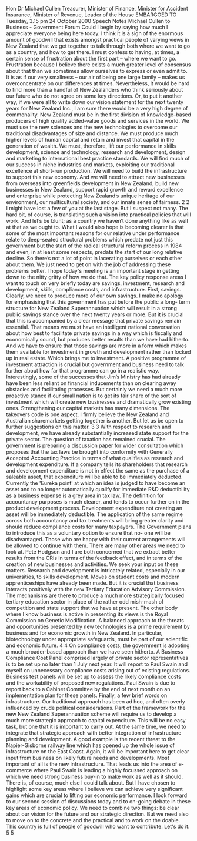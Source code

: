 Hon Dr Michael Cullen Treasurer, Minister of Finance, Minister for Accident Insurance, Minister of Revenue, Leader of the House EMBARGOED TO Tuesday, 3.15 pm 24 October 2000 Speech Notes Michael Cullen to Business - Government Forum Could I begin by saying how much I appreciate everyone being here today. I think it is a sign of the enormous amount of goodwill that exists amongst practical people of varying views in New Zealand that we get together to talk through both where we want to go as a country, and how to get there. I must confess to having, at times, a certain sense of frustration about the first part – where we want to go. Frustration because I believe there exists a much greater level of consensus about that than we sometimes allow ourselves to express or even admit to. It is as if our very smallness – our air of being one large family – makes us overconcentrate on our differences at times. Nevertheless, it would be hard to find more than a handful of New Zealanders who think seriously about our future who do not agree on some key directions. Or, to put it another way, if we were all to write down our vision statement for the next twenty years for New Zealand Inc., I am sure there would be a very high degree of commonality. New Zealand must be in the first division of knowledge–based producers of high quality added-value goods and services in the world. We must use the new sciences and the new technologies to overcome our traditional disadvantages of size and distance. We must produce much higher levels of human capital and retain and invest that capital in the generation of wealth. We must, therefore, lift our performance in skills development, science and technology, research and development, design and marketing to international best practice standards. We will find much of our success in niche industries and markets, exploiting our traditional excellence at short-run production. We will need to build the infrastructure to support this new economy. And we will need to attract new businesses from overseas into greenfields development in New Zealand, build new businesses in New Zealand, support rapid growth and reward excellence and enterprise while protecting New Zealand’s unique heritage of our environment, our multicultural society, and our innate sense of fairness. 2 2 I might have lost a few of you at the last stage. But I suspect not many. The hard bit, of course, is translating such a vision into practical policies that will work. And let’s be blunt; as a country we haven’t done anything like as well at that as we ought to. What I would also hope is becoming clearer is that some of the most important reasons for our relative under performance relate to deep-seated structural problems which predate not just this government but the start of the radical structural reform process in 1984 and even, in at least some respects, predate the start of our long relative decline. So there’s not a lot of point in lacerating ourselves or each other about them. We just need to get on with the job of addressing these problems better. I hope today's meeting is an important stage in getting down to the nitty gritty of how we do that. The key policy response areas I want to touch on very briefly today are savings, investment, research and development, skills, compliance costs, and infrastructure. First, savings. Clearly, we need to produce more of our own savings. I make no apology for emphasising that this government has put before the public a long- term structure for New Zealand Superannuation which will result in a strong public savings stance over the next twenty years or more. But it is crucial that this is accompanied by a clear message that private savings remain essential. That means we must have an intelligent national conversation about how best to facilitate private savings in a way which is fiscally and economically sound, but produces better results than we have had hitherto. And we have to ensure that those savings are more in a form which makes them available for investment in growth and development rather than locked up in real estate. Which brings me to investment. A positive programme of investment attraction is crucial but government and business need to talk further about how far that programme can go in a realistic way. Interestingly, some of the successes that Jim’s Ministry has had already have been less reliant on financial inducements than on clearing away obstacles and facilitating processes. But certainly we need a much more proactive stance if our small nation is to get its fair share of the sort of investment which will create new businesses and dramatically grow existing ones. Strengthening our capital markets has many dimensions. The takeovers code is one aspect. I firmly believe the New Zealand and Australian sharemarkets getting together is another. But let us be open to further suggestions on this matter. 3 3 With respect to research and development, we have already substantially increased state support for the private sector. The question of taxation has remained crucial. The government is preparing a discussion paper for wider consultation which proposes that the tax laws be brought into conformity with Generally Accepted Accounting Practice in terms of what qualifies as research and development expenditure. If a company tells its shareholders that research and development expenditure is not in effect the same as the purchase of a saleable asset, that expenditure will be able to be immediately deducted. Currently the 'Eureka point' at which an idea is judged to have become an asset and to no longer automatically qualify for immediate R&D deductibility as a business expense is a grey area in tax law. The definition for accountancy purposes is much clearer, and tends to occur further on in the product development process. Development expenditure not creating an asset will be immediately deductible. The application of the same regime across both accountancy and tax treatments will bring greater clarity and should reduce compliance costs for many taxpayers. The Government plans to introduce this as a voluntary option to ensure that no- one will be disadvantaged. Those who are happy with their current arrangements will be allowed to continue with them. There are many other areas we need to look at. Pete Hodgson and I are both concerned that we extract better results from the CRIs in terms of the feedback effect, and in terms of the creation of new businesses and activities. We seek your input on these matters. Research and development is intricately related, especially in our universities, to skills development. Moves on student costs and modern apprenticeships have already been made. But it is crucial that business interacts positively with the new Tertiary Education Advisory Commission. The mechanisms are there to produce a much more strategically focused tertiary education sector in place of the rather odd mish-mash of competition and state support that we have at present. The other body where I know business is active in presenting its views is the Royal Commission on Genetic Modification. A balanced approach to the threats and opportunities presented by new technologies is a prime requirement by business and for economic growth in New Zealand. In particular, biotechnology under appropriate safeguards, must be part of our scientific and economic future. 4 4 On compliance costs, the government is adopting a much broader-based approach than we have seen hitherto. A Business Compliance Cost Panel comprised largely of private sector representatives is to be set up no later than 1 July next year. It will report to Paul Swain and myself on unnecessary compliance costs arising out of existing regulations. Business test panels will be set up to assess the likely compliance costs and the workability of proposed new regulations. Paul Swain is due to report back to a Cabinet Committee by the end of next month on an implementation plan for these panels. Finally, a few brief words on infrastructure. Our traditional approach has been ad hoc, and often overly influenced by crude political considerations. Part of the framework for the new New Zealand Superannuation scheme will require us to develop a much more strategic approach to capital expenditure. This will be no easy task, but one that it is important to carry out. At the same time, we need to integrate that strategic approach with better integration of infrastructure planning and development. A good example is the recent threat to the Napier-Gisborne railway line which has opened up the whole issue of infrastructure on the East Coast. Again, it will be important here to get clear input from business on likely future needs and developments. Most important of all is the new infrastructure. That leads us into the area of e-commerce where Paul Swain is leading a highly focussed approach on which we need strong business buy-in to make work as well as it should. There is, of course, much else I could talk about. But I have chosen to highlight some key areas where I believe we can achieve very significant gains which are crucial to lifting our economic performance. I look forward to our second session of discussions today and to on-going debate in these key areas of economic policy. We need to combine two things: be clear about our vision for the future and our strategic direction. But we need also to move on to the concrete and the practical and to work on the doable. This country is full of people of goodwill who want to contribute. Let's do it. 5 5